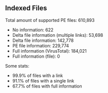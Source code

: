 ## Indexed Files

<!--FileStats-->
Total amount of supported PE files: 610,893

* No information: 622
* Delta file information (multiple links): 53,698
* Delta file information: 142,778
* PE file information: 229,774
* Full information (VirusTotal): 184,021
* Full information (file): 0

Some stats:

* 99.9% of files with a link
* 91.1% of files with a single link
* 67.7% of files with full information
<!--/FileStats-->
